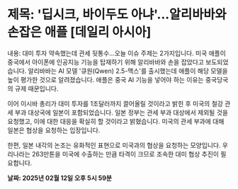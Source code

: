# **제목: '딥시크, 바이두도 아냐'...알리바바와 손잡은 애플 [데일리 아시아]**

  내용: 대미 투자 약속했는데 관세 뒷통수...오늘 이슈 주제는 2가지입니다. 미국 애플이 중국에서 아이폰에 인공지능 기능을 탑재하기 위해 알리바바와 손을 잡았다고 보도되었습니다. 알리바바는 AI 모델 '큐원(Qwen) 2.5-맥스'를 출시했는데 애플이 해당 모델을 높이 평가한 것으로 알려졌습니다. 애플은 중국 AI 기능을 넣어야 하는 이유는 중국당국의 규제 때문입니다.

이어 이시바 총리가 대미 투자를 1조달러까지 끌어올릴 것이라고 밝힌 후 미국의 철강 관세 부과 대상국에 일본이 포함되었습니다. 일본 정부는 관세 부과 대상에서 제외될 것을 요청했고, 이에 대한 대응을 확실히 할 것이라고 밝혔습니다. 미국의 관세 부과에 대해 일본은 협상을 요청하는 입장입니다.

한편, 일본 내각의 논조는 유화적인 표현으로 미국과의 협상을 요청하는 모양입니다. 우리나라는 263만톤을 미국에 수출하는 만큼 타격이 크므로 조속한 대미 협상 추진이 필요합니다.

  **날짜: 2025년 02월 12일 오후 5시 59분**
